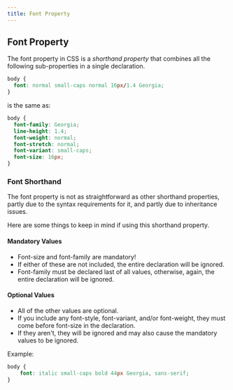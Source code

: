 ```yaml
---
title: Font Property
---
```

## Font Property

The font property in CSS is a *shorthand property* that combines all the following sub-properties in a single declaration.

```CSS
body {
  font: normal small-caps normal 16px/1.4 Georgia;
}
```
is the same as:

```CSS
body {
  font-family: Georgia;
  line-height: 1.4;
  font-weight: normal;
  font-stretch: normal;
  font-variant: small-caps;
  font-size: 16px;
}
```

### Font Shorthand

The font property is not as straightforward as other shorthand properties, partly due to the syntax requirements for it, and partly due to inheritance issues.

Here are some things to keep in mind if using this shorthand property.

#### Mandatory Values

* Font-size and font-family are mandatory!
* If either of these are not included, the entire declaration will be ignored.
* Font-family must be declared last of all values, otherwise, again, the entire declaration will be ignored.

#### Optional Values

* All of the other values are optional.
* If you include any font-style, font-variant, and/or font-weight, they must come before font-size in the declaration.
* If they aren't, they will be ignored and may also cause the mandatory values to be ignored.

Example:

```CSS
body {
    font: italic small-caps bold 44px Georgia, sans-serif;
}
```

